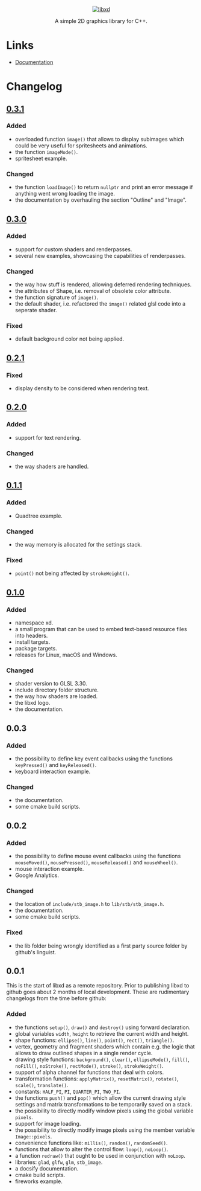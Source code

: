 <p align="center">
  <a href="https://bernhardfritz.github.io/libxd/">
    <img alt="libxd" src="./docs/_media/logo.svg">
  </a>
</p>

<p align="center">
  A simple 2D graphics library for C++.
</p>

<!-- zip -r9 libxd.zip libxd/ -x "*.git*" */lib/**\* -->
<!-- cpack -G ZIP -->

# Links

* [Documentation](https://bernhardfritz.github.io/libxd/)

# Changelog

## [0.3.1](https://github.com/bernhardfritz/libxd/releases/tag/0.3.0)

### Added

* overloaded function `image()` that allows to display subimages which could be very useful for spritesheets and animations.
* the function `imageMode()`.
* spritesheet example.

### Changed

* the function `loadImage()` to return `nullptr` and print an error message if anything went wrong loading the image.
* the documentation by overhauling the section "Outline" and "Image".

## [0.3.0](https://github.com/bernhardfritz/libxd/releases/tag/0.3.0)

### Added

* support for custom shaders and renderpasses.
* several new examples, showcasing the capabilities of renderpasses.

### Changed

* the way how stuff is rendered, allowing deferred rendering techniques.
* the attributes of Shape, i.e. removal of obsolete color attribute.
* the function signature of `image()`.
* the default shader, i.e. refactored the `image()` related glsl code into a seperate shader.

### Fixed

* default background color not being applied.

## [0.2.1](https://github.com/bernhardfritz/libxd/releases/tag/0.2.1)

### Fixed

* display density to be considered when rendering text.

## [0.2.0](https://github.com/bernhardfritz/libxd/releases/tag/0.2.0)

### Added

* support for text rendering.

### Changed

* the way shaders are handled.

## [0.1.1](https://github.com/bernhardfritz/libxd/releases/tag/0.1.1)

### Added

* Quadtree example.

### Changed

* the way memory is allocated for the settings stack.

### Fixed

* `point()` not being affected by `strokeWeight()`.

## [0.1.0](https://github.com/bernhardfritz/libxd/releases/tag/0.1.0)

### Added

* namespace xd.
* a small program that can be used to embed text-based resource files into headers.
* install targets.
* package targets.
* releases for Linux, macOS and Windows.

### Changed

* shader version to GLSL 3.30.
* include directory folder structure.
* the way how shaders are loaded.
* the libxd logo.
* the documentation.

## 0.0.3

### Added

* the possibility to define key event callbacks using the functions `keyPressed()` and `keyReleased()`.
* keyboard interaction example.

### Changed

* the documentation.
* some cmake build scripts.

## 0.0.2

### Added

* the possibility to define mouse event callbacks using the functions `mouseMoved()`, `mousePressed()`, `mouseReleased()` and `mouseWheel()`.
* mouse interaction example.
* Google Analytics.

### Changed

* the location of `include/stb_image.h` to `lib/stb/stb_image.h`.
* the documentation.
* some cmake build scripts.

### Fixed

* the lib folder being wrongly identified as a first party source folder by github's linguist.

## 0.0.1

This is the start of libxd as a remote repository. Prior to publishing libxd to github goes about 2 months of local development. These are rudimentary changelogs from the time before github:

### Added

* the functions `setup()`, `draw()` and `destroy()` using forward declaration.
* global variables `width`, `height` to retrieve the current width and height.
* shape functions: `ellipse()`, `line()`, `point()`, `rect()`, `triangle()`.
* vertex, geometry and fragment shaders which contain e.g. the logic that allows to draw outlined shapes in a single render cycle.
* drawing style functions: `background()`, `clear()`, `ellipseMode()`, `fill()`, `noFill()`, `noStroke()`, `rectMode()`, `stroke()`, `strokeWeight()`.
* support of alpha channel for functions that deal with colors.
* transformation functions: `applyMatrix()`, `resetMatrix()`, `rotate()`, `scale()`, `translate()`.
* constants: `HALF_PI`, `PI`, `QUARTER_PI`, `TWO_PI`.
* the functions `push()` and `pop()` which allow the current drawing style settings and matrix transformations to be temporarily saved on a stack.
* the possibility to directly modify window pixels using the global variable `pixels`.
* support for image loading.
* the possibility to directly modify image pixels using the member variable `Image::pixels`.
* convenience functions like: `millis()`, `random()`, `randomSeed()`.
* functions that allow to alter the control flow: `loop()`, `noLoop()`.
* a function `redraw()` that ought to be used in conjunction with `noLoop`.
* libraries: `glad`, `glfw`, `glm`, `stb_image`.
* a docsify documentation.
* cmake build scripts.
* fireworks example.
